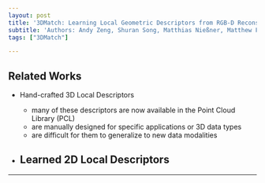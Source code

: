 ```yaml
---
layout: post
title: '3DMatch: Learning Local Geometric Descriptors from RGB-D Reconstructions' 
subtitle: 'Authors: Andy Zeng, Shuran Song, Matthias Nießner, Matthew Fisher, Jianxiong Xiao, Thomas Funkhouser'
tags: ["3DMatch"]

---
```


## Related Works

- Hand-crafted 3D Local Descriptors
  - many of these descriptors are now available in the Point Cloud Library (PCL)
  - are manually designed for specific applications or 3D data types
  - are difficult for them to generalize to new data modalities
  
- Learned 2D Local Descriptors
  - 
---
